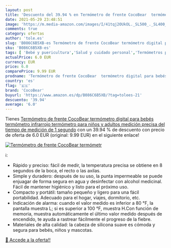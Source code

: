 ```yaml
---
layout: post
title: 'Descuento del 39.94 % en Termómetro de frente CocoBear  termómetr'
date: 2021-05-29 23:48:51
image: 'https://m.media-amazon.com/images/I/41tqj2OUkOL._SL500_._SL400_.jpg'
comments: true
category: ofertas
author: 'tole.es'
slug: 'B086C6B5XB-es Termómetro de frente CocoBear termómetro digital para...'
sku: 'B086C6B5XB-es'
tags: [ 'Bebé y puericultura','Salud y cuidado personal','Termómetros para bebé','bebés','cocobear', ]
actualPrice: 6.0 EUR
currency: EUR
price: 6.0
comparePrice: 9.99 EUR
prodname: 'Termómetro de frente CocoBear  termómetro digital para bebés  termómetro infrarrojo  termómetro para niños y adultos  medición precisa del tiempo de medición de 1 segundo'
country: 'es'
flag: '🇪🇸'
brand: 'CocoBear'
buyurl: 'https://www.amazon.es/dp/B086C6B5XB/?tag=tolees-21'
descuento: '39.94'
average: '6.0'
---
```


Tienes [Termómetro de frente CocoBear  termómetro digital para bebés  termómetro infrarrojo  termómetro para niños y adultos  medición precisa del tiempo de medición de 1 segundo](https://www.amazon.es/dp/B086C6B5XB/?tag=tolees-21) con un 39.94 % de descuento con precio de oferta de 6.0 EUR (original: 9.99 EUR) en el siguiente enlace!

[![Termómetro de frente CocoBear  termómetr](https://m.media-amazon.com/images/I/41tqj2OUkOL._SL500_._SL400_.jpg)](https://www.amazon.es/dp/B086C6B5XB/?tag=tolees-21)

ℹ️:

- Rápido y preciso: fácil de medir, la temperatura precisa se obtiene en 8 segundos de la boca, el recto o las axilas.
- Simple y duradero: después de su uso, la punta impermeable se puede enjuagar de forma segura en agua y desinfectar con alcohol medicinal. Fácil de mantener higiénico y listo para el próximo uso.
- Compacto y portátil: tamaño pequeño y ligero para una fácil portabilidad. Adecuado para el hogar, viajes, dormitorio, etc.
- Indicación de alarma: cuando el valor medido es inferior a 80 °F, la pantalla muestra L; si es superior a 100 °F, muestra H.Con función de memoria, muestra automáticamente el último valor medido después de encendido, te ayuda a rastrear fácilmente el progreso de la fiebre.
- Materiales de alta calidad: la cabeza de silicona suave es cómoda y segura para bebés, niños y mascotas.

[🛒 Accede a la oferta!!](https://www.amazon.es/dp/B086C6B5XB/?tag=tolees-21)
